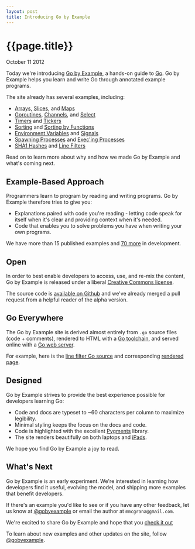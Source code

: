 ```yaml
---
layout: post
title: Introducing Go by Example
---
```


# {{page.title}}

<span class="meta">October 11 2012</span>

Today we're introducing [Go by Example](https://gobyexample.com),
a hands-on guide to [Go](http://golang.org). Go by Example
helps you learn and write Go through annotated example programs.

The site already has several examples, including:

* [Arrays](https://gobyexample.com/arrays), [Slices](https://gobyexample.com/slices), and [Maps](https://gobyexample.com/maps)
* [Goroutines](https://gobyexample.com/goroutines), [Channels](https://gobyexample.com/channels), and [Select](https://gobyexample.com/select)
* [Timers](https://gobyexample.com/timers) and [Tickers](https://gobyexample.com/tickers)
* [Sorting](https://gobyexample.com/sorting) and [Sorting by Functions](https://gobyexample.com/sorting-by-functions)
* [Environment Variables](https://gobyexample.com/environment-variables) and [Signals](https://gobyexample.com/signals)
* [Spawning Processes](https://gobyexample.com/spawning-processes) and [Exec'ing Processes](https://gobyexample.com/execing-processes)
* [SHA1 Hashes](https://gobyexample.com/sha1-hashes) and [Line Filters](https://gobyexample.com/line-filters)

Read on to learn more about why and how we made Go by
Example and what's coming next.


## Example-Based Approach

Programmers learn to program by reading and writing
programs. Go by Example therefore tries to give you:

* Explanations paired with code you're reading - letting
  code speak for itself when it's clear and providing
  context when it's needed.
* Code that enables you to solve problems you have when
  writing your own programs.

We have more than 15 published examples and [70 more](https://github.com/mmcgrana/gobyexample/tree/master/examples)
in development.


## Open

In order to best enable developers to access, use, and
re-mix the content, Go by Example is released under a
liberal [Creative Commons license](https://github.com/mmcgrana/gobyexample#license).

The source code is [available on Github](https://github.com/mmcgrana/gobyexample)
and we've already merged a pull request from a helpful reader
of the alpha version.


## Go Everywhere

The Go by Example site is derived almost entirely from
`.go` source files (code + comments), rendered to HTML
with a [Go toolchain](https://github.com/mmcgrana/gobyexample/tree/master/tools),
and served online with a [Go web server](https://github.com/mmcgrana/gobyexample-server).

For example, here is the [line filter Go source](https://github.com/mmcgrana/gobyexample/blob/master/examples/line-filters/line-filters.go) and
corresponding [rendered page](https://gobyexample.com/line-filters).


## Designed

Go by Example strives to provide the best experience
possible for developers learning Go:

* Code and docs are typeset to ~60 characters per column
  to maximize legibility.
* Minimal styling keeps the focus on the docs and code.
* Code is highlighted with the excellent [Pygments](http://pygments.org/)
  library.
* The site renders beautifully on both laptops and [iPads](http://f.cl.ly/items/1F1u2I0Y1t1S1e1F3O0l/gobyexample-line-filter-ipad.png).

We hope you find Go by Example a joy to read.


## What's Next

Go by Example is an early experiment. We're interested
in learning how developers find it useful, evolving the
model, and shipping more examples that benefit developers.

If there's an example you'd like to see or if you have
any other feedback, let us know at [@gobyexample](https://twitter.com/gobyexample)
or email the author at `mmcgrana@gmail.com`.

We're excited to share Go by Example and hope that you
[check it out](https://gobyexample.com)

To learn about new examples and other updates on the site,
follow [@gobyexample](https://twitter.com/gobyexample).
